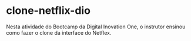 # clone-netflix-dio
Nesta atividade do Bootcamp da Digital Inovation One, o instrutor ensinou como fazer o clone da interface do Netflex.
